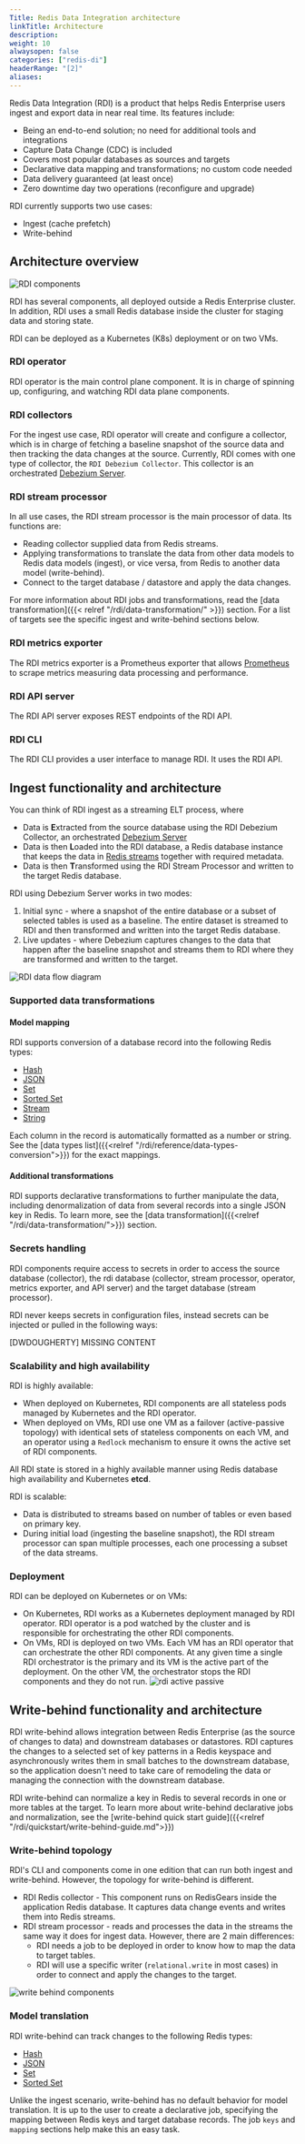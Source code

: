 ```yaml
---
Title: Redis Data Integration architecture
linkTitle: Architecture
description:
weight: 10
alwaysopen: false
categories: ["redis-di"]
headerRange: "[2]"
aliases:
---
```


Redis Data Integration (RDI) is a product that helps Redis Enterprise users ingest and export data in near real time. Its features include:

- Being an end-to-end solution; no need for additional tools and integrations
- Capture Data Change (CDC) is included
- Covers most popular databases as sources and targets
- Declarative data mapping and transformations; no custom code needed
- Data delivery guaranteed (at least once)
- Zero downtime day two operations (reconfigure and upgrade)

RDI currently supports two use cases:

- Ingest (cache prefetch)
- Write-behind

## Architecture overview

![RDI components](/images/rdi/rdi-components.png)

RDI has several components, all deployed outside a Redis Enterprise cluster. In addition, RDI uses a small Redis database inside the cluster for staging data and storing state.

RDI can be deployed as a Kubernetes (K8s) deployment or on two VMs.

### RDI operator

RDI operator is the main control plane component. It is in charge of spinning up, configuring, and watching RDI data plane components.

### RDI collectors

For the ingest use case, RDI operator will create and configure a collector, which is in charge of fetching a baseline snapshot of the source data and then tracking the data changes at the source.
Currently, RDI comes with one type of collector, the `RDI Debezium Collector`. This collector is an orchestrated [Debezium Server](https://debezium.io/).

### RDI stream processor

In all use cases, the RDI stream processor is the main processor of data. Its functions are:

- Reading collector supplied data from Redis streams.
- Applying transformations to translate the data from other data models to Redis data models (ingest), or vice versa, from Redis to another data model (write-behind).
- Connect to the target database / datastore and apply the data changes.

For more information about RDI jobs and transformations, read the [data transformation]({{< relref  "/rdi/data-transformation/" >}}) section.
For a list of targets see the specific ingest and write-behind sections below.

### RDI metrics exporter

The RDI metrics exporter is a Prometheus exporter that allows [Prometheus](https://prometheus.io/) to scrape metrics measuring data processing and performance.

### RDI API server

The RDI API server exposes REST endpoints of the RDI API.

### RDI CLI

The RDI CLI provides a user interface to manage RDI. It uses the RDI API.

## Ingest functionality and architecture

You can think of RDI ingest as a streaming ELT process, where

- Data is **E**xtracted from the source database using the RDI Debezium Collector, an orchestrated [Debezium Server](https://debezium.io/)
- Data is then **L**oaded into the RDI database, a Redis database instance that keeps the data in [Redis streams](https://redis.io/docs/manual/data-types/streams/) together with required metadata.
- Data is then **T**ransformed using the RDI Stream Processor and written to the target Redis database.

RDI using Debezium Server works in two modes:

1. Initial sync - where a snapshot of the entire database or a subset of selected tables is used as a baseline. The entire dataset is streamed to RDI and then transformed and written into the target Redis database.
2. Live updates - where Debezium captures changes to the data that happen after the baseline snapshot and streams them to RDI where they are transformed and written to the target.

![RDI data flow diagram](/images/rdi/rdi-ingest-data-flow.png)

### Supported data transformations

#### Model mapping

RDI supports conversion of a database record into the following Redis types:

- [Hash](https://redis.io/docs/data-types/hashes/)
- [JSON](https://redis.io/docs/data-types/json/)
- [Set](https://redis.io/docs/data-types/sets/)
- [Sorted Set](https://redis.io/docs/data-types/sorted-sets/)
- [Stream](https://redis.io/docs/data-types/streams/)
- [String](https://redis.io/docs/data-types/strings/)

Each column in the record is automatically formatted as a number or string. See the [data types list]({{<relref "/rdi/reference/data-types-conversion">}}) for the exact mappings.

#### Additional transformations

RDI supports declarative transformations to further manipulate the data, including denormalization of data from several records into a single JSON key in Redis. To learn more, see the [data transformation]({{<relref "/rdi/data-transformation/">}}) section.


### Secrets handling

RDI components require access to secrets in order to access the source database (collector), the rdi database (collector, stream processor, operator, metrics exporter, and API server) and the target database (stream processor).

RDI never keeps secrets in configuration files, instead secrets can be injected or pulled in the following ways:

[DWDOUGHERTY] MISSING CONTENT

### Scalability and high availability

RDI is highly available:

- When deployed on Kubernetes, RDI components are all stateless pods managed by Kubernetes and the RDI operator.
- When deployed on VMs, RDI use one VM as a failover (active-passive topology) with identical sets of stateless components on each VM, and an operator using a `Redlock` mechanism to ensure it owns the active set of RDI components.

All RDI state is stored in a highly available manner using Redis database high availability and Kubernetes **etcd**.

RDI is scalable:

- Data is distributed to streams based on number of tables or even based on primary key.
- During initial load (ingesting the baseline snapshot), the RDI stream processor can span multiple processes, each one processing a subset of the data streams.

### Deployment

RDI can be deployed on Kubernetes or on VMs:

- On Kubernetes, RDI works as a Kubernetes deployment managed by RDI operator. RDI operator is a pod watched by the cluster and is responsible for orchestrating the other RDI components.
- On VMs, RDI is deployed on two VMs. Each VM has an RDI operator that can orchestrate the other RDI components. At any given time a single RDI orchestrator is the primary and its VM is the active part of the deployment. On the other VM, the orchestrator stops the RDI components and they do not run.
![rdi active passive](/images/rdi/rdi-active-passive.png)

## Write-behind functionality and architecture

RDI write-behind allows integration between Redis Enterprise (as the source of changes to data) and downstream databases or datastores.
RDI captures the changes to a selected set of key patterns in a Redis keyspace and asynchronously writes them in small batches to the downstream database, so the application doesn't need to take care of remodeling the data or managing the connection with the downstream database.

RDI write-behind can normalize a key in Redis to several records in one or more tables at the target.
To learn more about write-behind declarative jobs and normalization, see the [write-behind quick start guide]({{<relref "/rdi/quickstart/write-behind-guide.md">}})

### Write-behind topology

RDI's CLI and components come in one edition that can run both ingest and write-behind. However, the topology for write-behind is different.

- RDI Redis collector - This component runs on RedisGears inside the application Redis database. It captures data change events and writes them into Redis streams.
- RDI stream processor - reads and processes the data in the streams the same way it does for ingest data. However, there are 2 main differences:
  - RDI needs a job to be deployed in order to know how to map the data to target tables.
  - RDI will use a specific writer (`relational.write` in most cases) in order to connect and apply the changes to the target.

![write behind components](/images/rdi/rdi-write-behind.png)

### Model translation

RDI write-behind can track changes to the following Redis types:

- [Hash](https://redis.io/docs/data-types/hashes/)
- [JSON](https://redis.io/docs/data-types/json/)
- [Set](https://redis.io/docs/data-types/sets/)
- [Sorted Set](https://redis.io/docs/data-types/sorted-sets/)

Unlike the ingest scenario, write-behind has no default behavior for model translation. It is up to the user to create a declarative job, specifying the mapping between Redis keys and target database records.
The job `keys` and `mapping` sections help make this an easy task.
